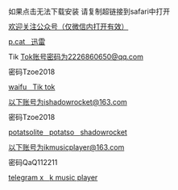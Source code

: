 <div style="line-height:30px">

如果点击无法下载安装 请复制超链接到safari中打开<br>
<a href="https://mp.weixin.qq.com/mp/profile_ext?action=home&__biz=MzI2ODA4ODQ4Mw==&scene=110#wechat_redirect">欢迎关注公众号（仅微信内打开有效）</a><br>
<a title="iPhone" href="itms-services://?action=download-manifest&amp;url=https://gitee.com/inorthonly/blog/raw/master/pcat.plist">p.cat&nbsp;&nbsp;
<a title="iPhone" href="itms-services://?action=download-manifest&amp;url=https://gitee.com/inorthonly/blog/raw/master/xl.xml">迅雷</a>&nbsp;&nbsp;
<br>
Tik Tok账号密码为2226860650@qq.com<br> 
密码Tzoe2018<br>
<a title="iPhone" href="itms-services://?action=download-manifest&amp;url=https://gitee.com/inorthonly/blog/raw/master/waifu.xml">waifu&nbsp;&nbsp;
<a title="iPhone" href="itms-services://?action=download-manifest&amp;url=https://gitee.com/inorthonly/blog/raw/master/tiktok.xml">Tik tok</a>&nbsp;&nbsp;
<br>
以下账号为ishadowrocket@163.com <br>
密码Tzoe2018 <br>
<a title="iPhone" href="itms-services://?action=download-manifest&amp;url=https://gitee.com/inorthonly/blog/raw/master/potatsolite.xml"> potatsolite&nbsp;&nbsp;
</a><a title="iPhone" href="itms-services://?action=download-manifest&amp;url=https://gitee.com/inorthonly/blog/raw/master/potatso.xml">potatso&nbsp;&nbsp;
 </a><a title="iPhone" href="itms-services://?action=download-manifest&amp;url=https://gitee.com/inorthonly/blog/raw/master/shadowrocket.xml"> shadowrocket</a>&nbsp;&nbsp;
<br>
以下账号为ikmusicplayer@163.com<br>
 密码QaQ112211<br>
<a title="iPhone" href="itms-services://?action=download-manifest&amp;url=https://gitee.com/inorthonly/blog/raw/master/telegramx.xml"> telegram x&nbsp;&nbsp;
</a><a title="iPhone" href="itms-services://?action=download-manifest&amp;url=https://gitee.com/inorthonly/blog/raw/master/music.xml"> k music player</a>
